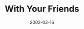 ---
layout: message
category: message
series: "The Clue Phone Is Ringing"
title: "With Your Friends"
date: 2002-03-16
message_id: 290
---